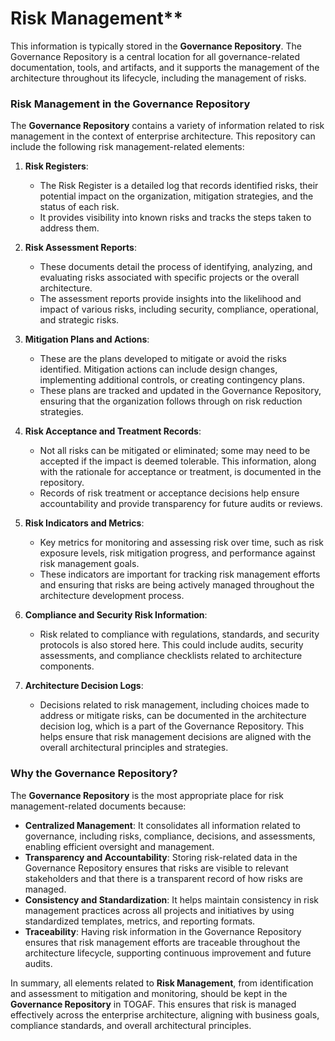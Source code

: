 # Risk Management** 
 This information is typically stored in the **Governance Repository**. The Governance Repository is a central location for all governance-related documentation, tools, and artifacts, and it supports the management of the architecture throughout its lifecycle, including the management of risks.

### Risk Management in the Governance Repository

The **Governance Repository** contains a variety of information related to risk management in the context of enterprise architecture. This repository can include the following risk management-related elements:

1. **Risk Registers**:
   - The Risk Register is a detailed log that records identified risks, their potential impact on the organization, mitigation strategies, and the status of each risk.
   - It provides visibility into known risks and tracks the steps taken to address them.

2. **Risk Assessment Reports**:
   - These documents detail the process of identifying, analyzing, and evaluating risks associated with specific projects or the overall architecture.
   - The assessment reports provide insights into the likelihood and impact of various risks, including security, compliance, operational, and strategic risks.

3. **Mitigation Plans and Actions**:
   - These are the plans developed to mitigate or avoid the risks identified. Mitigation actions can include design changes, implementing additional controls, or creating contingency plans.
   - These plans are tracked and updated in the Governance Repository, ensuring that the organization follows through on risk reduction strategies.

4. **Risk Acceptance and Treatment Records**:
   - Not all risks can be mitigated or eliminated; some may need to be accepted if the impact is deemed tolerable. This information, along with the rationale for acceptance or treatment, is documented in the repository.
   - Records of risk treatment or acceptance decisions help ensure accountability and provide transparency for future audits or reviews.

5. **Risk Indicators and Metrics**:
   - Key metrics for monitoring and assessing risk over time, such as risk exposure levels, risk mitigation progress, and performance against risk management goals.
   - These indicators are important for tracking risk management efforts and ensuring that risks are being actively managed throughout the architecture development process.

6. **Compliance and Security Risk Information**:
   - Risk related to compliance with regulations, standards, and security protocols is also stored here. This could include audits, security assessments, and compliance checklists related to architecture components.

7. **Architecture Decision Logs**:
   - Decisions related to risk management, including choices made to address or mitigate risks, can be documented in the architecture decision log, which is a part of the Governance Repository. This helps ensure that risk management decisions are aligned with the overall architectural principles and strategies.

### Why the Governance Repository?

The **Governance Repository** is the most appropriate place for risk management-related documents because:

- **Centralized Management**: It consolidates all information related to governance, including risks, compliance, decisions, and assessments, enabling efficient oversight and management.
- **Transparency and Accountability**: Storing risk-related data in the Governance Repository ensures that risks are visible to relevant stakeholders and that there is a transparent record of how risks are managed.
- **Consistency and Standardization**: It helps maintain consistency in risk management practices across all projects and initiatives by using standardized templates, metrics, and reporting formats.
- **Traceability**: Having risk information in the Governance Repository ensures that risk management efforts are traceable throughout the architecture lifecycle, supporting continuous improvement and future audits.

In summary, all elements related to **Risk Management**, from identification and assessment to mitigation and monitoring, should be kept in the **Governance Repository** in TOGAF. This ensures that risk is managed effectively across the enterprise architecture, aligning with business goals, compliance standards, and overall architectural principles.